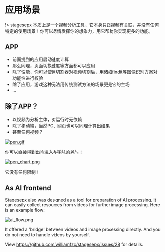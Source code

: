 # 应用场景

!> stagesepx 本质上是一个视频分析工具，它本身只跟视频有关联，并没有任何特定的使用场景！你可以尽情发挥你的想象力，用它帮助你实现更多的功能。

## APP

- 前面提到的应用启动速度计算
- 那么同理，页面切换速度等方面都可以应用
- 除了性能，你可以使用切割器对视频切割后，用诸如[findit](https://github.com/williamfzc/findit)等图像识别方案对功能性进行校验
- 除了应用，游戏这种无法用传统测试方法的场景更是它的主场
- ...

## 除了APP？

- 以视频为分析主体，对运行时无依赖
- 除了移动端，当然PC、网页也可以同理计算出结果
- 甚至任何视频？

[![pen.gif](https://i.loli.net/2019/07/22/5d35a84e3e0df82450.gif)](https://i.loli.net/2019/07/22/5d35a84e3e0df82450.gif)

你可以直接得到出笔进入与移除的耗时！

[![pen_chart.png](https://i.loli.net/2019/07/22/5d35a8858640e67521.png)](https://i.loli.net/2019/07/22/5d35a8858640e67521.png)

它没有任何限制！

## As AI frontend

Stagesepx also was designed as a tool for preparation of AI processing. It can easily collect resources from videos for further image processing. Here is an example flow:

![ai_flow.png](https://i.loli.net/2019/08/15/yMbnQNx5E2Jg6S3.png)

It offered a 'bridge' between videos and image processing directly. And you do not need to handle videos by yourself.

View https://github.com/williamfzc/stagesepx/issues/28 for details.
